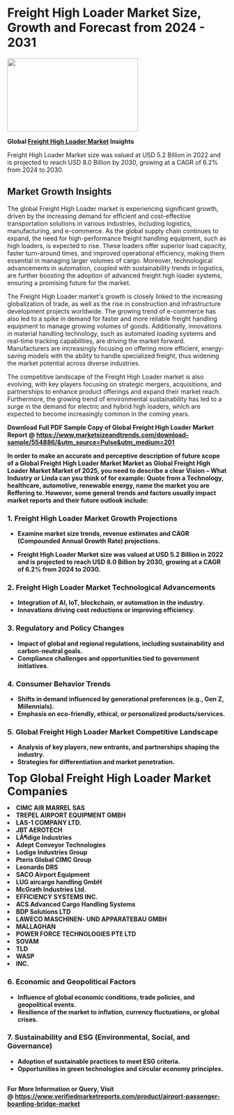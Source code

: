 <H1>Freight High Loader Market Size, Growth and Forecast from 2024 - 2031</H1><img class="aligncenter size-medium wp-image-584254" src="https://thirdeyenews.in/wp-content/uploads/2024/09/Global-Market-Research-300x168.jpeg" alt="" width="300" height="168" /><p><strong>Global&nbsp;<a href="https://www.marketsizeandtrends.com/download-sample/554886/&amp;utm_source=Pulse&amp;utm_medium=201">Freight High Loader Market</a> Insights</strong></p><p>Freight High Loader Market size was valued at USD 5.2 Billion in 2022 and is projected to reach USD 8.0 Billion by 2030, growing at a CAGR of 6.2% from 2024 to 2030.</p><p><h2>Market Growth Insights</h2> <p>The global Freight High Loader market is experiencing significant growth, driven by the increasing demand for efficient and cost-effective transportation solutions in various industries, including logistics, manufacturing, and e-commerce. As the global supply chain continues to expand, the need for high-performance freight handling equipment, such as high loaders, is expected to rise. These loaders offer superior load capacity, faster turn-around times, and improved operational efficiency, making them essential in managing larger volumes of cargo. Moreover, technological advancements in automation, coupled with sustainability trends in logistics, are further boosting the adoption of advanced freight high loader systems, ensuring a promising future for the market.</p> <p><strong></strong></p> <p>The Freight High Loader market's growth is closely linked to the increasing globalization of trade, as well as the rise in construction and infrastructure development projects worldwide. The growing trend of e-commerce has also led to a spike in demand for faster and more reliable freight handling equipment to manage growing volumes of goods. Additionally, innovations in material handling technology, such as automated loading systems and real-time tracking capabilities, are driving the market forward. Manufacturers are increasingly focusing on offering more efficient, energy-saving models with the ability to handle specialized freight, thus widening the market potential across diverse industries.</p> <p>The competitive landscape of the Freight High Loader market is also evolving, with key players focusing on strategic mergers, acquisitions, and partnerships to enhance product offerings and expand their market reach. Furthermore, the growing trend of environmental sustainability has led to a surge in the demand for electric and hybrid high loaders, which are expected to become increasingly common in the coming years.</p> <p><strong></p><p><span class=""><strong>Download Full PDF Sample Copy of Global Freight High Loader Market Report</strong> @ <a href="https://www.marketsizeandtrends.com/download-sample/554886/&amp;utm_source=Pulse&amp;utm_medium=201" target="_blank">https://www.marketsizeandtrends.com/download-sample/554886/&amp;utm_source=Pulse&amp;utm_medium=201</a></span></p><p>In order to make an accurate and perceptive description of future scope of a Global&nbsp;Freight High Loader Market Market as Global&nbsp;Freight High Loader Market Market of 2025, you need to describe a clear Vision &ndash; What Industry or Linda can you think of for example: Quote from a Technology, healthcare, automotive, renewable energy, name the market you are Reffering to. However, some general trends and factors usually impact market reports and their future outlook include:</p><h3>1.&nbsp;<strong>Freight High Loader Market Growth Projections</strong></h3><ul><li>Examine market size trends, revenue estimates and CAGR (Compounded Annual Growth Rate) projections.</li><li><p>Freight High Loader Market size was valued at USD 5.2 Billion in 2022 and is projected to reach USD 8.0 Billion by 2030, growing at a CAGR of 6.2% from 2024 to 2030.</p></li></ul><h3>2.&nbsp;<strong>Freight High Loader Market Technological Advancements</strong></h3><ul><li>Integration of AI, IoT, blockchain, or automation in the industry.</li><li>Innovations driving cost reductions or improving efficiency.</li></ul><h3>3.&nbsp;<strong>Regulatory and Policy Changes</strong></h3><ul><li>Impact of global and regional regulations, including sustainability and carbon-neutral goals.</li><li>Compliance challenges and opportunities tied to government initiatives.</li></ul><h3>4.&nbsp;<strong>Consumer Behavior Trends</strong></h3><ul><li>Shifts in demand influenced by generational preferences (e.g., Gen Z, Millennials).</li><li>Emphasis on eco-friendly, ethical, or personalized products/services.</li></ul><h3>5.&nbsp;<strong>Global Freight High Loader Market Competitive Landscape</strong></h3><ul><li>Analysis of key players, new entrants, and partnerships shaping the industry.</li><li>Strategies for differentiation and market penetration.</li></ul><p data-pm-slice="1 1 []"><span style="color: inherit; font-family: inherit; font-size: 25px;">Top Global Freight High Loader Market Companies</span></p><div class="" data-test-id=""><p><li>CIMC AIR MARREL SAS</li><li> TREPEL AIRPORT EQUIPMENT GMBH</li><li> LAS-1 COMPANY LTD.</li><li> JBT AEROTECH</li><li> LÃ¶dige Industries</li><li> Adept Conveyor Technologies</li><li> Lodige Industries Group</li><li> Pteris Global CIMC Group</li><li> Leonardo DRS</li><li> SACO Airport Equipment</li><li> LUG aircargo handling GmbH</li><li> McGrath Industries Ltd.</li><li> EFFICIENCY SYSTEMS INC.</li><li> ACS Advanced Cargo Handling Systems</li><li> BDP Solutions LTD</li><li> LAWECO MASCHINEN- UND APPARATEBAU GMBH</li><li> MALLAGHAN</li><li> POWER FORCE TECHNOLOGIES PTE LTD</li><li> SOVAM</li><li> TLD</li><li> WASP</li><li> INC.</li></p></div><h3>6.&nbsp;<strong>Economic and Geopolitical Factors</strong></h3><ul><li>Influence of global economic conditions, trade policies, and geopolitical events.</li><li>Resilience of the market to inflation, currency fluctuations, or global crises.</li></ul><h3>7.&nbsp;<strong>Sustainability and ESG (Environmental, Social, and Governance)</strong></h3><ul><li>Adoption of sustainable practices to meet ESG criteria.</li><li>Opportunities in green technologies and circular economy principles.</li></ul><h2><strong style="font-size: 14px;">For More Information or Query, Visit @&nbsp;</strong><a style="background-color: #ffffff; font-size: 14px;" href="https://www.marketsizeandtrends.com/report/freight-high-loader-market/" target="_blank">https://www.verifiedmarketreports.com/product/airport-passenger-boarding-bridge-market</a></h2>
